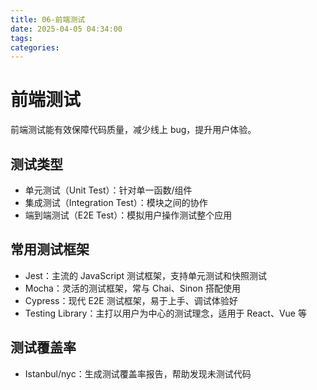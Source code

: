 ```yaml
---
title: 06-前端测试
date: 2025-04-05 04:34:00
tags:
categories:
---
```


# 前端测试

前端测试能有效保障代码质量，减少线上 bug，提升用户体验。

## 测试类型

- 单元测试（Unit Test）：针对单一函数/组件
- 集成测试（Integration Test）：模块之间的协作
- 端到端测试（E2E Test）：模拟用户操作测试整个应用

## 常用测试框架

- Jest：主流的 JavaScript 测试框架，支持单元测试和快照测试
- Mocha：灵活的测试框架，常与 Chai、Sinon 搭配使用
- Cypress：现代 E2E 测试框架，易于上手、调试体验好
- Testing Library：主打以用户为中心的测试理念，适用于 React、Vue 等

## 测试覆盖率

- Istanbul/nyc：生成测试覆盖率报告，帮助发现未测试代码